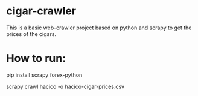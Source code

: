 # cigar-crawler
This is a basic web-crawler project based on python and scrapy to get the prices of the cigars.

# How to run:

pip install scrapy forex-python

scrapy crawl hacico -o hacico-cigar-prices.csv

